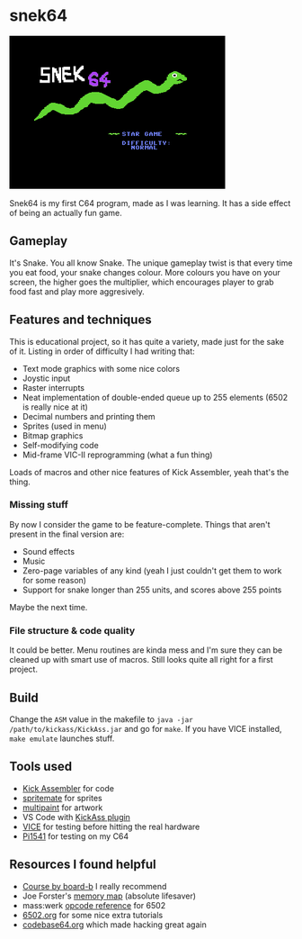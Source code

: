 # snek64

![screenshot](doc/screenshot.png)

Snek64 is my first C64 program, made as I was learning. It has a side effect of being an actually fun game.

## Gameplay

It's Snake. You all know Snake. The unique gameplay twist is that every time you eat food, your snake changes colour. More colours you have on your screen, the higher goes the multiplier, which encourages player to grab food fast and play more aggresively.

## Features and techniques

This is educational project, so it has quite a variety, made just for the sake of it. Listing in order of difficulty I had writing that:

- Text mode graphics with some nice colors
- Joystic input
- Raster interrupts
- Neat implementation of double-ended queue up to 255 elements (6502 is really nice at it)
- Decimal numbers and printing them
- Sprites (used in menu)
- Bitmap graphics
- Self-modifying code
- Mid-frame VIC-II reprogramming (what a fun thing)

Loads of macros and other nice features of Kick Assembler, yeah that's the thing.

### Missing stuff

By now I consider the game to be feature-complete. Things that aren't present in the final version are:

- Sound effects
- Music
- Zero-page variables of any kind (yeah I just couldn't get them to work for some reason)
- Support for snake longer than 255 units, and scores above 255 points

Maybe the next time.

### File structure & code quality

It could be better. Menu routines are kinda mess and I'm sure they can be cleaned up with smart use of macros. Still looks quite all right for a first project.

## Build

Change the `ASM` value in the makefile to `java -jar /path/to/kickass/KickAss.jar` and go for `make`. If you have VICE installed, `make emulate` launches stuff.

## Tools used

- [Kick Assembler](https://www.theweb.dk/KickAssembler/) for code
- [spritemate](https://www.spritemate.com/) for sprites
- [multipaint](http://multipaint.kameli.net/) for artwork
- VS Code with [KickAss plugin](https://marketplace.visualstudio.com/items?itemName=CaptainJiNX.kickass-c64)
- [VICE](https://vice-emu.sourceforge.io/) for testing before hitting the real hardware
- [Pi1541](https://cbm-pi1541.firebaseapp.com/) for testing on my C64

## Resources I found helpful

- [Course by board-b](https://www.youtube.com/watch?v=rFOh_lYcF8A&list=PLU1o_YShTPgoA7_nZ0PutqaPDsitA5RvV) I really recommend
- Joe Forster's [memory map](https://sta.c64.org/cbm64mem.html) (absolute lifesaver)
- mass:werk [opcode reference](https://www.masswerk.at/6502/6502_instruction_set.html) for 6502 
- [6502.org](6502.org) for some nice extra tutorials
- [codebase64.org](codebase64.org) which made hacking great again
